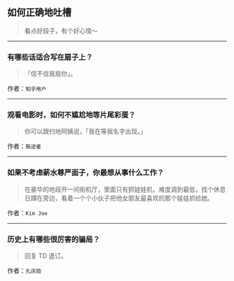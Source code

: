 ## 如何正确地吐槽

> 看点好段子，有个好心情～


 
---

### 有哪些话适合写在扇子上？

> 「信不信我扇你」。


作者：`知乎用户`

---

### 观看电影时，如何不尴尬地等片尾彩蛋？

> 你可以跟扫地阿姨说，「我在等我名字出现。」


作者：`叛逆者`

---

### 如果不考虑薪水尊严面子，你最想从事什么工作？

> 在豪华的地段开一间街机厅，里面只有抓娃娃机，难度调到最低，找个休息日蹲在旁边，看着一个个小伙子把他女朋友最喜欢的那个娃娃抓给她。


作者：`Kim Joe`

---

### 历史上有哪些很厉害的骗局？

> 回复 TD 退订。


作者：`孔庆勋`